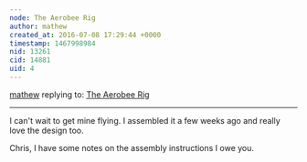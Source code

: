 ```yaml
---
node: The Aerobee Rig
author: mathew
created_at: 2016-07-08 17:29:44 +0000
timestamp: 1467998984
nid: 13261
cid: 14881
uid: 4
---
```




[mathew](../profile/mathew) replying to: [The Aerobee Rig](../notes/cfastie/07-05-2016/the-aerobee-rig)

----
I can't wait to get mine flying.  I assembled it a few weeks ago and really love the design too.

Chris, I have some notes on the assembly instructions I owe you. 